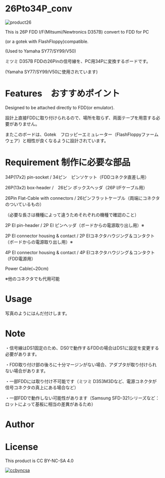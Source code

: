 # 26Pto34P_conv

![product26](https://github.com/marucome09/26Pto34P_conv/product26.JPG )

This is 26P FDD I/F(Mitsumi/Newtronics D357B) convert to FDD for PC

(or a gotek with FlashFloppy)compatible.

(Used to Yamaha SY77/SY99/V50)

ミツミ D357B FDDの26Pinの信号線を、PC用34Pに変換するボードです。

(Yamaha SY77/SY99/V50に使用されています)

# Features　おすすめポイント
Designed to be attached directly to FDD(or emulator).

設計上直接FDDに取り付けられるので、場所を取らず、両面テープを用意する必要がありません。

またこのボードは、Gotek　フロッピーエミュレーター（FlashFloppyファームウェア）と相性が良くなるように設計されています。

# Requirement 制作に必要な部品

34P(17x2) pin-socket / 34ピン　ピンソケット（FDDコネクタ直差し用）

26P(13x2) box-header /　26ピン ボックスヘッダ（26P I/Fケーブル用）

26Pin Flat-Cable with connectors / 26ピンフラットケーブル（両端にコネクタのついているもの）

（必要な長さは機種によって違うためそれぞれの機種で確認のこと）

2P EI pin-header / 2P EI ピンヘッダ（ボードからの電源取り出し用）※

2P EI connector housing & contact / 2P EIコネクタハウジング＆コンタクト（ボードからの電源取り出し用）※

4P EI connector housing & contact / 4P EIコネクタハウジング＆コンタクト（FDD電源用）

Power Cable(~20cm)

※他のコネクタでも代用可能


# Usage

写真のようにはんだ付けします。

# Note

・信号線はDS1固定のため、DS0で動作するFDDの場合はDS1に設定を変更する必要があります。

・FDD取り付け部の後ろに十分マージンがない場合、アダプタが取り付けられない場合があります。

・一部FDDには取り付け不可能です（ミツミ D353M3Dなど、電源コネクタが信号コネクタの真上にある場合など）

・一部FDDで動作しない可能性があります（Samsung SFD-321シリーズなど：ロットによって基板に相当の差異があるため）

# Author

# License

This product is CC BY-NC-SA 4.0

[![ccbyncsa](https://komtmt.files.wordpress.com/2015/04/by-nc-sa.png?w=150&h=52)](https://creativecommons.org/licenses/by-nc-sa/4.0/deed.ja) 
